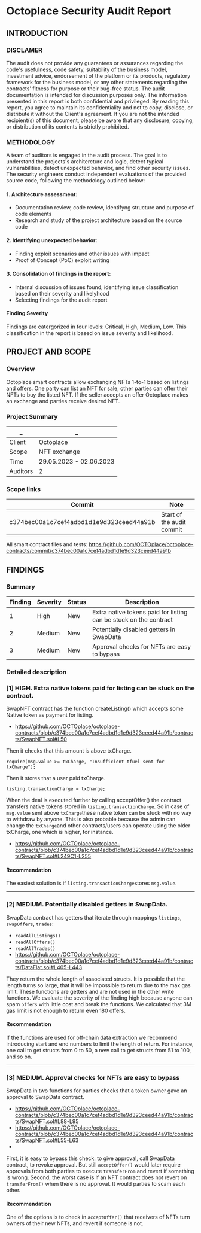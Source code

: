 # Octoplace Security Audit Report



## INTRODUCTION

### DISCLAMER

The audit does not provide any guarantees or assurances regarding the code's usefulness, code safety, suitability of the business model, investment advice, endorsement of the platform or its products, regulatory framework for the business model, or any other statements regarding the contracts' fitness for purpose or their bug-free status. The audit documentation is intended for discussion purposes only. The information presented in this report is both confidential and privileged. By reading this report, you agree to maintain its confidentiality and not to copy, disclose, or distribute it without the Client's agreement. If you are not the intended recipient(s) of this document, please be aware that any disclosure, copying, or distribution of its contents is strictly prohibited.


### METHODOLOGY

A team of auditors is engaged in the audit process. The goal is to understand the projects's architercture and logic, detect typical vulnerabilities, detect unexpected behavior, and find other security issues. The security engineers conduct independent evaluations of the provided source code, following the methodology outlined below:

#### 1. Architecture assessment:

* Documentation review, code review, identifyng structure and purpose of code elements
* Research and study of the project architecture based on the source code

#### 2. Identifying unexpected behavior:

* Finding exploit scenarios and other issues with impact
* Proof of Concept (PoC) exploit writing

#### 3. Consolidation of findings in the report:

* Internal discussion of issues found, identifying issue classification based on their severity and likelyhood
* Selecting findings for the audit report


#### Finding Severity

Findings are catergorized in four levels: Critical, High, Medium, Low. This classification in the report is based on issue severity and likelihood.


## PROJECT AND SCOPE

### Overview

Octoplace smart contracts allow exchanging NFTs 1-to-1 based on listings and offers. One party can list an NFT for sale, other parties can offer their NFTs to buy the listed NFT. If the seller accepts an offer Octoplace makes an exchange and parties receive desired NFT.


### Project Summary

_ | _
--- | ---
Client             | Octoplace
Scope              | NFT exchange
Time          | 29.05.2023 - 02.06.2023
Auditors | 2

### Scope links

Commit | Note
--- | ---
c374bec00a1c7cef4adbd1d1e9d323ceed44a91b  | Start of the audit commit

All smart contract files and tests: 
https://github.com/OCTOplace/octoplace-contracts/commit/c374bec00a1c7cef4adbd1d1e9d323ceed44a91b



## FINDINGS

### Summary

Finding | Severity | Status | Description 
--- | --- | --- | ---
1 | High | New | Extra native tokens paid for listing can be stuck on the contract
2 | Medium | New | Potentially disabled getters in SwapData
3 | Medium | New | Approval checks for NFTs are easy to bypass

### Detailed description


### [1] HIGH. Extra native tokens paid for listing can be stuck on the contract.

SwapNFT contract has the function createListing() which accepts some Native token as payment for listing.
- https://github.com/OCTOplace/octoplace-contracts/blob/c374bec00a1c7cef4adbd1d1e9d323ceed44a91b/contracts/SwapNFT.sol#L50

Then it checks that this amount is above txCharge.
```
require(msg.value >= txCharge, "Insufficient tfuel sent for txCharge");
```

Then it stores that a user paid txCharge.
```
listing.transactionCharge = txCharge;
```

When the deal is executed further by calling acceptOffer() the contract transfers native tokens stored in `listing.transactionCharge`.
So in case of `msg.value` sent above `txCharge`these native token can be stuck with no way to withdraw by anyone.
This is also probable because the admin can change the `txCharge`and other contracts/users can operate using the older txCharge, one which is higher, for instance.
- https://github.com/OCTOplace/octoplace-contracts/blob/c374bec00a1c7cef4adbd1d1e9d323ceed44a91b/contracts/SwapNFT.sol#L249C1-L255

#### Recommendation

The easiest solution is if `listing.transactionCharge`stores `msg.value`.

---


### [2] MEDIUM. Potentially disabled getters in SwapData.

SwapData contract has getters that iterate through mappings `listings`, `swapOffers`, `trades`:
- `readAllListings()`
- `readAllOffers()`
- `readAllTrades()`
- https://github.com/OCTOplace/octoplace-contracts/blob/c374bec00a1c7cef4adbd1d1e9d323ceed44a91b/contracts/DataFlat.sol#L405-L443

They return the whole length of associated structs.
It is possible that the length turns so large, that it will be impossible to return due to the max gas limit. 
These functions are getters and are not used in the other write functions. We evaluate the severity of the finding high because anyone can spam `offers` with little cost and break the functions. We calculated that 3M gas limit is not enough to return even 180 offers.

#### Recommendation

If the functions are used for off-chain data extraction we recommend introducing start and end numbers to limit the length of return. For instance, one call to get structs from 0 to 50, a new call to get structs from 51 to 100, and so on.

---

### [3] MEDIUM. Approval checks for NFTs are easy to bypass

SwapData in two functions for parties checks that a token owner gave an approval to SwapData contract.
- https://github.com/OCTOplace/octoplace-contracts/blob/c374bec00a1c7cef4adbd1d1e9d323ceed44a91b/contracts/SwapNFT.sol#L88-L95
- https://github.com/OCTOplace/octoplace-contracts/blob/c374bec00a1c7cef4adbd1d1e9d323ceed44a91b/contracts/SwapNFT.sol#L55-L63
- 
First, it is easy to bypass this check: to give approval, call SwapData contract, to revoke approval. But still `acceptOffer()` would later require approvals from both parties to execute `transferFrom` and revert if something is wrong.
Second, the worst case is if an NFT contract does not revert on `transferFrom()` when there is no approval. It would parties to scam each other.

#### Recommendation

One of the options is to check in `acceptOffer()` that receivers of NFTs  turn owners of their new NFTs, and revert if someone is not.